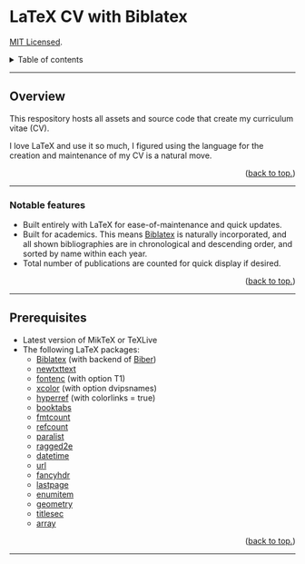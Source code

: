 # LaTeX CV with Biblatex

[MIT Licensed](https://github.com/PaulTran47/CV/blob/master/LICENCE.md).

<details>
  <summary>Table of contents</summary>
  <ul>
    <li>
      <a href="#overview">Overview</a>
      <ul>
        <li><a href="#notable-features">Notable features</a></li>
      </ul>
    </li>
    <li><a href="#prerequisites">Prerequisites</a></li>
  </ul>
</details>

---

## Overview

This respository hosts all assets and source code that create my curriculum vitae (CV).

I love LaTeX and use it so much, I figured using the language for the creation and maintenance of my CV is a natural move. 

<p align="right">
  (<a href="#latex-cv-with-biblatex">back to top.</a>)
</p>

---

### Notable features

* Built entirely with LaTeX for ease-of-maintenance and quick updates.
* Built for academics. This means [Biblatex](https://ctan.org/pkg/biblatex?lang=en) is naturally incorporated, and all shown bibliographies are in chronological and descending order, and sorted by name within each year.
* Total number of publications are counted for quick display if desired. 

<p align="right">
  (<a href="#latex-cv-with-biblatex">back to top.</a>)
</p>

---

## Prerequisites

* Latest version of MikTeX or TeXLive
* The following LaTeX packages:
  * [Biblatex](https://ctan.org/pkg/biblatex) (with backend of [Biber](https://ctan.org/pkg/biber))
  * [newtxttext](https://ctan.org/pkg/newtx)
  * [fontenc](https://ctan.org/pkg/fontenc) (with option T1)
  * [xcolor](https://ctan.org/pkg/xcolor) (with option dvipsnames)
  * [hyperref](https://ctan.org/pkg/hyperref) (with colorlinks = true)
  * [booktabs](https://ctan.org/pkg/booktabs)
  * [fmtcount](https://ctan.org/pkg/fmtcount)
  * [refcount](https://ctan.org/pkg/refcount)
  * [paralist](https://ctan.org/pkg/paralist)
  * [ragged2e](https://ctan.org/pkg/ragged2e)
  * [datetime](https://ctan.org/pkg/datetime)
  * [url](https://ctan.org/pkg/url)
  * [fancyhdr](https://ctan.org/pkg/fancyhdr)
  * [lastpage](https://ctan.org/pkg/lastpage)
  * [enumitem](https://ctan.org/pkg/enumitem)
  * [geometry](https://ctan.org/pkg/geometry)
  * [titlesec](https://ctan.org/pkg/titlesec)
  * [array](https://ctan.org/pkg/array)

<p align="right">
  (<a href="#latex-cv-with-biblatex">back to top.</a>)
</p>

---
